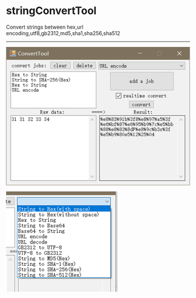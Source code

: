 # stringConvertTool
Convert strings between hex,url encoding,utf8,gb2312,md5,sha1,sha256,sha512

---


![](https://raw.githubusercontent.com/chenxuuu/stringConvertTool/master/pic/1.png)

![](https://raw.githubusercontent.com/chenxuuu/stringConvertTool/master/pic/2.png)
